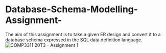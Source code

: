 # Database-Schema-Modelling-Assignment-
The aim of this assignment is to take a given ER design and convert it to a database schema expressed in the SQL data definition language. 
![COMP3311 20T3 - Assignment 1](https://user-images.githubusercontent.com/116704220/198221803-0c9403c0-b435-42b6-81b2-a9d0df0b8a69.png)
